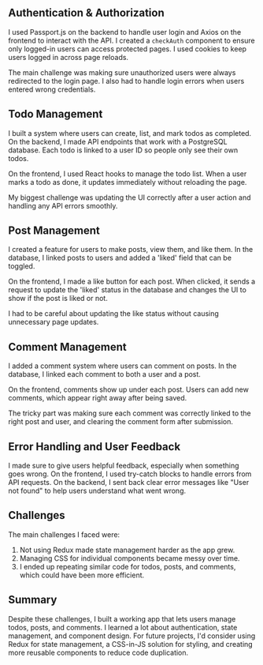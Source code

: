 ## Authentication & Authorization

I used Passport.js on the backend to handle user login and Axios on the frontend to interact with the API. I created a `checkAuth` component to ensure only logged-in users can access protected pages. I used cookies to keep users logged in across page reloads.

The main challenge was making sure unauthorized users were always redirected to the login page. I also had to handle login errors when users entered wrong credentials.

## Todo Management

I built a system where users can create, list, and mark todos as completed. On the backend, I made API endpoints that work with a PostgreSQL database. Each todo is linked to a user ID so people only see their own todos.

On the frontend, I used React hooks to manage the todo list. When a user marks a todo as done, it updates immediately without reloading the page.

My biggest challenge was updating the UI correctly after a user action and handling any API errors smoothly.

## Post Management

I created a feature for users to make posts, view them, and like them. In the database, I linked posts to users and added a 'liked' field that can be toggled.

On the frontend, I made a like button for each post. When clicked, it sends a request to update the 'liked' status in the database and changes the UI to show if the post is liked or not.

I had to be careful about updating the like status without causing unnecessary page updates.

## Comment Management

I added a comment system where users can comment on posts. In the database, I linked each comment to both a user and a post.

On the frontend, comments show up under each post. Users can add new comments, which appear right away after being saved.

The tricky part was making sure each comment was correctly linked to the right post and user, and clearing the comment form after submission.

## Error Handling and User Feedback

I made sure to give users helpful feedback, especially when something goes wrong. On the frontend, I used try-catch blocks to handle errors from API requests. On the backend, I sent back clear error messages like "User not found" to help users understand what went wrong.

## Challenges

The main challenges I faced were:

1. Not using Redux made state management harder as the app grew.
2. Managing CSS for individual components became messy over time.
3. I ended up repeating similar code for todos, posts, and comments, which could have been more efficient.

## Summary

Despite these challenges, I built a working app that lets users manage todos, posts, and comments. I learned a lot about authentication, state management, and component design. For future projects, I'd consider using Redux for state management, a CSS-in-JS solution for styling, and creating more reusable components to reduce code duplication.